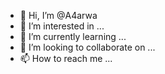 - 👋 Hi, I’m @A4arwa
- 👀 I’m interested in ...
- 🌱 I’m currently learning ...
- 💞️ I’m looking to collaborate on ...
- 📫 How to reach me ...

<!---
A4arwa/A4arwa is a ✨ special ✨ repository because its `README.md` (this file) appears on your GitHub profile.
You can click the Preview link to take a look at your changes.
--->
